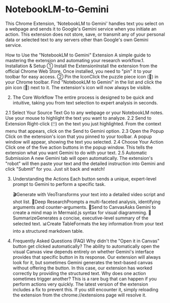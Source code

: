 # NotebookLM-to-Gemini
This Chrome Extension, 'NotebookLM to Gemini' handles text you select on a webpage and sends it to Google's Gemini service when you initiate an action. This extension does not store, save, or transmit any of your personal data or selected text to any servers other than Google's own Gemini service.

How to Use the "NotebookLM to Gemini" Extension
A simple guide to mastering the extension and automating your research workflow.1. Installation & Setup
① Install the ExtensionInstall the extension from the official Chrome Web Store. Once installed, you need to "pin" it to your toolbar for easy access.
② Pin the IconClick the puzzle piece icon (🧩) in your Chrome toolbar. Find "NotebookLM to Gemini" in the list and click the pin icon (📌) next to it. The extension's icon will now always be visible.

2. The Core Workflow
   The entire process is designed to be quick and intuitive, taking you from text selection to expert analysis in seconds.
   
2.1 Select Your Source Text
   Go to any webpage or your NotebookLM notes. Use your mouse to highlight the text you want to analyze.
2.2 Send to Extension
   Right-click (🖱️) on the text you just highlighted. From the context menu that appears, click on the Send to Gemini option.
2.3 Open the Popup
   Click on the extension's icon that you pinned to your toolbar. A popup window will appear, showing the text you selected.
2.4 Choose Your Action
   Click one of the five action buttons in the popup window. This tells the extension what you want Gemini to do with your text.
2.5 Automatic Submission
   A new Gemini tab will open automatically. The extension's "robot" will then paste your text and the detailed instruction into Gemini and click "Submit" for you. Just sit back and watch!

3. Understanding the Actions
   Each button sends a unique, expert-level prompt to Gemini to perform a specific task.
   
   🎬Generate with VeoTransforms your text into a detailed video script and shot list.
   🔬Deep ResearchPrompts a multi-faceted analysis, identifying arguments and counter-arguments.
   🎨Send to CanvasAsks Gemini to create a mind map in Mermaid.js syntax for visual diagramming.
   📜SummarizeGenerates a concise, executive-level summary of the selected text.
   📊Create TableFormats the key information from your text into a structured markdown table.

4. Frequently Asked Questions (FAQ)
   Why didn't the "Open it in Canvas" button get clicked automatically?
     The ability to automatically open the visual Canvas view depends entirely on whether Gemini's interface provides that specific button in its response. Our extension will always look for it, but sometimes Gemini generates the text-based canvas without offering the button. In this case, our extension has worked correctly by providing the structured text.
   Why does one action sometimes trigger another?
     This is a rare bug that can happen if you perform actions very quickly. The latest version of the extension includes a fix to prevent this. If you still encounter it, simply reloading the extension from the chrome://extensions page will resolve it.
